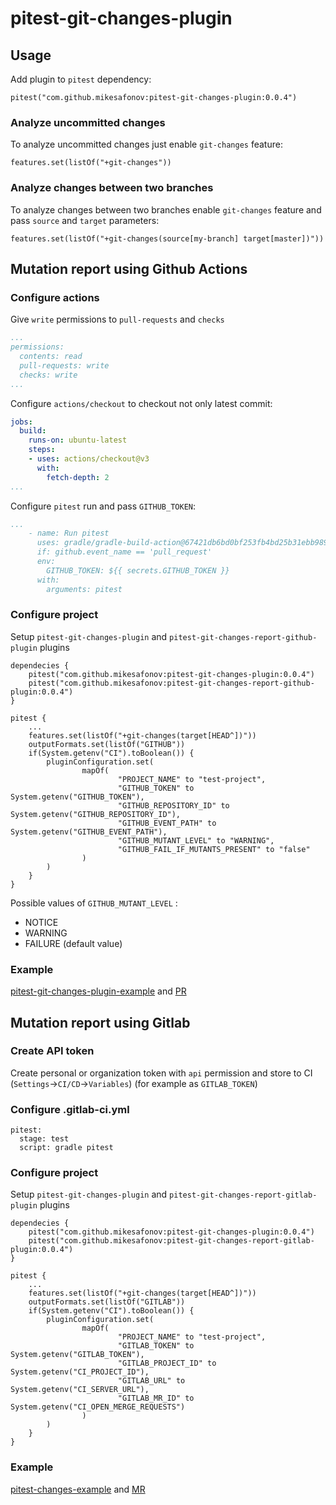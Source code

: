 # pitest-git-changes-plugin

## Usage

Add plugin to `pitest` dependency:

```
pitest("com.github.mikesafonov:pitest-git-changes-plugin:0.0.4")
```

### Analyze uncommitted changes

To analyze uncommitted changes just enable `git-changes` feature:

```
features.set(listOf("+git-changes"))
```

### Analyze changes between two branches

To analyze changes between two branches enable `git-changes` feature and pass `source` and `target` parameters:

```
features.set(listOf("+git-changes(source[my-branch] target[master])"))
```

## Mutation report using Github Actions

### Configure actions

Give `write` permissions to `pull-requests` and `checks`

```yaml
...
permissions: 
  contents: read
  pull-requests: write
  checks: write
...
```

Configure `actions/checkout` to checkout not only latest commit:

```yaml
jobs:
  build:
    runs-on: ubuntu-latest
    steps:
    - uses: actions/checkout@v3
      with:
        fetch-depth: 2
...
```

Configure `pitest` run and pass `GITHUB_TOKEN`:

```yaml
...
    - name: Run pitest
      uses: gradle/gradle-build-action@67421db6bd0bf253fb4bd25b31ebb98943c375e1
      if: github.event_name == 'pull_request'
      env:
        GITHUB_TOKEN: ${{ secrets.GITHUB_TOKEN }}
      with:
        arguments: pitest
```

### Configure project

Setup `pitest-git-changes-plugin` and `pitest-git-changes-report-github-plugin` plugins

```
dependecies {
    pitest("com.github.mikesafonov:pitest-git-changes-plugin:0.0.4")
    pitest("com.github.mikesafonov:pitest-git-changes-report-github-plugin:0.0.4")
}

pitest {
    ...
    features.set(listOf("+git-changes(target[HEAD^])"))
    outputFormats.set(listOf("GITHUB"))
    if(System.getenv("CI").toBoolean()) {
        pluginConfiguration.set(
                mapOf(
                        "PROJECT_NAME" to "test-project",
                        "GITHUB_TOKEN" to System.getenv("GITHUB_TOKEN"),
                        "GITHUB_REPOSITORY_ID" to System.getenv("GITHUB_REPOSITORY_ID"),
                        "GITHUB_EVENT_PATH" to System.getenv("GITHUB_EVENT_PATH"),
                        "GITHUB_MUTANT_LEVEL" to "WARNING",
                        "GITHUB_FAIL_IF_MUTANTS_PRESENT" to "false"
                )
        )
    }
}
```

Possible values of `GITHUB_MUTANT_LEVEL` :

- NOTICE
- WARNING
- FAILURE (default value)

### Example

[pitest-git-changes-plugin-example](https://github.com/MikeSafonov/pitest-git-changes-plugin-example) and [PR](https://github.com/MikeSafonov/pitest-git-changes-plugin-example/pull/1)

## Mutation report using Gitlab

### Create API token

Create personal or organization token with `api` permission and store to CI (`Settings`->`CI/CD`->`Variables`)
(for example as `GITLAB_TOKEN`)

### Configure .gitlab-ci.yml

```
pitest:
  stage: test
  script: gradle pitest
```

### Configure project

Setup `pitest-git-changes-plugin` and `pitest-git-changes-report-gitlab-plugin` plugins

```
dependecies {
    pitest("com.github.mikesafonov:pitest-git-changes-plugin:0.0.4")
    pitest("com.github.mikesafonov:pitest-git-changes-report-gitlab-plugin:0.0.4")
}

pitest {
    ...
    features.set(listOf("+git-changes(target[HEAD^])"))
    outputFormats.set(listOf("GITLAB"))
    if(System.getenv("CI").toBoolean()) {
        pluginConfiguration.set(
                mapOf(
                        "PROJECT_NAME" to "test-project",
                        "GITLAB_TOKEN" to System.getenv("GITLAB_TOKEN"),
                        "GITLAB_PROJECT_ID" to System.getenv("CI_PROJECT_ID"),
                        "GITLAB_URL" to System.getenv("CI_SERVER_URL"),
                        "GITLAB_MR_ID" to System.getenv("CI_OPEN_MERGE_REQUESTS")
                )
        )
    }
}
```

### Example

[pitest-changes-example](https://gitlab.com/msafonovmail/pitest-changes-example) and [MR](https://gitlab.com/msafonovmail/pitest-changes-example/-/merge_requests/4)